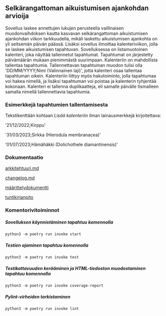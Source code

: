 ## Selkärangattoman aikuistumisen ajankohdan arvioija

Sovellus laskee annettujen lukujen perusteella vaillinaisen muodonvaihdoksen kautta kasvavan
selkärangattoman aikuistumisen ajankohdan viikon tarkkuudella, mikäli laskettu aikuistumisen
ajankohta on yli seitsemän päivän päässä. Lisäksi sovellus ilmoittaa kalenteriviikon, jolla
se laskee aikuistumisen tapahtuvan. Sovelluksessa on listamuotoinen kalenteri, joka näyttää
tallennetut tapahtumat. Tapahtumat on järjestetty päivämäärän mukaan pienimmästä suurimpaan.
Kalenteriin on mahdollista tallentaa tapahtumia. Tallennettavan tapahtuman muodon tulisi olla
'DD/MM/YYYY;Nimi (Valinnainen laji)', jotta kalenteri osaa tallentaa tapahtuman oikein. Kalenteriin
liittyy myös hakutoiminto, jolla tapahtumaa voi hakea nimellä, ja lisäksi tapahtuman voi poistaa
ja kalenterin tyhjentää kokonaan. Kalenteri ei tallenna duplikaatteja, eli samalle päivälle 
tismalleen samalla nimellä tallennettavia tapahtumia.

### Esimerkkejä tapahtumien tallentamisesta

Tekstikenttään kohtaan *Lisää kalenteriin* ilman lainausmerkkejä kirjoitettava:

'21/12/2022;Kirppu'

'31/03/2023;Sirkka (Hierodula membranacea)'

'01/07/2023;Hämähäkki (Dolichothele diamantinensis)'


### Dokumentaatio
[arkkitehtuuri.md](https://github.com/harakanvarvas/ot_harjoitustyo2022/blob/main/harjoitustyo/dokumentaatio/arkkitehtuuri.md)

[changelog.md](https://github.com/harakanvarvas/ot_harjoitustyo2022/blob/master/harjoitustyo/dokumentaatio/changelog.md)

[määrittelydokumentti](https://github.com/harakanvarvas/ot_harjoitustyo2022/blob/master/harjoitustyo/dokumentaatio/vaatimusmaarittely.md)

[tuntikirjanpito](https://github.com/harakanvarvas/ot_harjoitustyo2022/blob/master/harjoitustyo/dokumentaatio/tyoaikakirjanpito.md)



### Komentorivitoiminnot


##### Sovelluksen käynnistäminen tapahtuu komennolla
```
python3 -m poetry run invoke start
```

##### Testien ajaminen tapahtuu komennolla
```
python3 -m poetry run invoke test
```

##### Testikattavuuden kerääminen ja HTML-tiedoston muodostaminen tapahtuu komennolla
```
python3 -m poetry run invoke coverage-report
```

##### Pylint-virheiden tarkistaminen
```
python3 -m poetry run invoke lint
```


